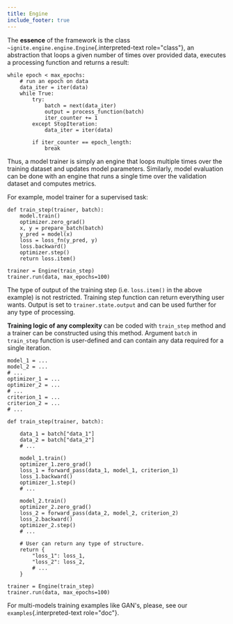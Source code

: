 ```yaml
---
title: Engine
include_footer: true
---
```


The **essence** of the framework is the class
`~ignite.engine.engine.Engine`{.interpreted-text role="class"}, an
abstraction that loops a given number of times over provided data,
executes a processing function and returns a result:

``` {.python}
while epoch < max_epochs:
    # run an epoch on data
    data_iter = iter(data)
    while True:
        try:
            batch = next(data_iter)
            output = process_function(batch)
            iter_counter += 1
        except StopIteration:
            data_iter = iter(data)

        if iter_counter == epoch_length:
            break
```

Thus, a model trainer is simply an engine that loops multiple times over
the training dataset and updates model parameters. Similarly, model
evaluation can be done with an engine that runs a single time over the
validation dataset and computes metrics.

For example, model trainer for a supervised task:

``` {.python}
def train_step(trainer, batch):
    model.train()
    optimizer.zero_grad()
    x, y = prepare_batch(batch)
    y_pred = model(x)
    loss = loss_fn(y_pred, y)
    loss.backward()
    optimizer.step()
    return loss.item()

trainer = Engine(train_step)
trainer.run(data, max_epochs=100)
```

The type of output of the training step (i.e. `loss.item()` in the above
example) is not restricted. Training step function can return everything
user wants. Output is set to `trainer.state.output` and can be used
further for any type of processing.

**Training logic of any complexity** can be coded with `train_step`
method and a trainer can be constructed using this method. Argument
`batch` in `train_step` function is user-defined and can contain any
data required for a single iteration.

``` {.python}
model_1 = ...
model_2 = ...
# ...
optimizer_1 = ...
optimizer_2 = ...
# ...
criterion_1 = ...
criterion_2 = ...
# ...

def train_step(trainer, batch):

    data_1 = batch["data_1"]
    data_2 = batch["data_2"]
    # ...

    model_1.train()
    optimizer_1.zero_grad()
    loss_1 = forward_pass(data_1, model_1, criterion_1)
    loss_1.backward()
    optimizer_1.step()
    # ...

    model_2.train()
    optimizer_2.zero_grad()
    loss_2 = forward_pass(data_2, model_2, criterion_2)
    loss_2.backward()
    optimizer_2.step()
    # ...

    # User can return any type of structure.
    return {
        "loss_1": loss_1,
        "loss_2": loss_2,
        # ...
    }

trainer = Engine(train_step)
trainer.run(data, max_epochs=100)
```

For multi-models training examples like GAN\'s, please, see our
`examples`{.interpreted-text role="doc"}.
